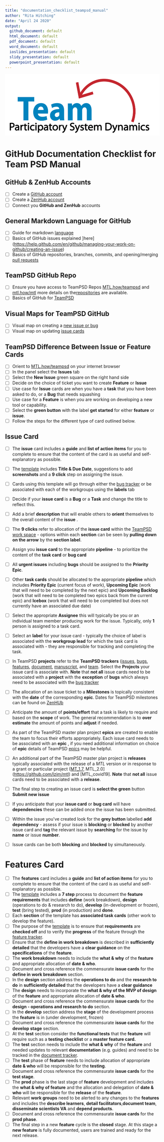 ```yaml
---
title: "documentation_checklist_teampsd_manual"
author: "Rita Hitching"
date: "April 24 2020"
output: 
  github_document: default
  html_document: default
  pdf_document: default
  word_document: default
  ioslides_presentation: default
  slidy_presentation: default
  powerpoint_presentation: default
---
```

[<img src = "https://github.com/lzim/teampsd/blob/master/resources/logos/team_psd_logo_sm.png" height = "200" width = "600">](#.) 
     
# GitHub Documentation Checklist for Team PSD Manual 

## GitHub & ZenHub Accounts
- [ ] Create a [GitHub account](https://github.com/)
- [ ] Create a [ZenHub account](https://www.zenhub.com/) 
- [ ] Connect you **GitHub and ZenHub** accounts

## General Markdown Language for GitHub 
- [ ] Guide for markdown [language](https://github.com/lzim/teampsd/blob/master/resources/training_guides/github/github_guide.md)
- [ ] Basics of GitHub issues explained ]here](https://help.github.com/en/github/managing-your-work-on-github/creating-an-issue)
- [ ] Basics of GitHub repositories, branches, commits, and opening/merging [pull requests](https://guides.github.com/activities/hello-world/)

## TeamPSD GitHub Repo
- [ ] Ensure you have access to TeamPSD Repos [MTL.how/teampsd](https://github.com/lzim/teampsd) and [mtl.how/mtl](https://github.com/lzim/mtl) more details on the[repositories](https://github.com/lzim/teampsd/blob/master/resources/training_guides/github/repositories.md) are available.
- [ ] Basics of GitHub for [TeamPSD](https://github.com/lzim/teampsd/blob/master/resources/training_guides/github/github_guide.md)

## Visual Maps for TeamPSD GitHub
- [ ] Visual map on creating a [new issue or bug](https://github.com/lzim/teampsd/blob/master/resources/maps/maps_markdown/zenhub_flow.md)
- [ ] Visual map on updating [issue cards](https://github.com/lzim/teampsd/blob/master/resources/maps/maps_markdown/documentation_map.md)

## TeamPSD Difference Between Issue or Feature Cards
- [ ] Orient to [MTL.how/teampsd](https://github.com/lzim/teampsd) on your internet browser
- [ ] In the panel select the **Issues** tab
- [ ] Select the **New Issue** green square on the right hand side
- [ ] Decide on the choice of ticket you want to create **Feature** or **Issue** 
- [ ] Use case for **Issue** cards are when you have a **task** that you have been asked to do, or a **Bug** that needs squashing
- [ ] Use case for a **Feature** is when you are working on developing a new tool or capability.
- [ ] Select the **green button** with the label **get started** for either **feature** or **issue**. 
- [ ] Follow the steps for the different type of card outlined below.

## Issue Card
- [ ] The **issue** card includes a **guide** and **list of action items** for you to complete to ensure that the content of the card is as useful and self-explanatory as possible.
- [ ] The [template](https://github.com/lzim/teampsd/blob/master/.github/ISSUE_TEMPLATE/issue.md) includes **Title & Due Date**, suggestions to add **screenshots** and a **9 click** step on assigning the issue.
- [ ] Cards using this template will go through either the [bug tracker](https://mtl.how/bugs) or be associated with each of the workgroups using the **labels** tab
- [ ] Decide if your **issue card** is a **Bug** or a **Task** and change the title to reflect this.
- [ ] Add a brief **description** that will enable others to **orient** themselves to the overall content of the **issue** .
- [ ] The **9 clicks** refer to allocation of the **issue card** within the [TeamPSD work space](https://app.zenhub.com/workspaces/team-psd-workspace-5e4ac9bd8d388dfba6d9aef5/board?assignees=ritahitching&filterLogic=any&repos=87591711) - options within each **section** can be seen by **pulling down on the arrow** by the **section label**. 
- [ ] Assign you **issue card** to the appropriate **pipeline** - to prioritize the content of the **task card** or **bug card**
- [ ] All **urgent issues** including **bugs** should be assigned to the **Priority Epic**.
- [ ] Other **task cards** should be allocated to the appropriate **pipeline** which includes **Priority Epic** (current focus of work), **Upcoming Epic** (work that will need to be completed by the next epic) and **Upcoming Backlog** (work that will need to be completed two epics back from the current epic) and **Icebox** (work that will need to be completed but does not currently have an associated due date)
- [ ] Select the appropriate **Assignee** this will typically be you or an individual team member producing work for the issue.  Typically, only **1** person is assigned to a task card.
- [ ] Select an **label** for your issue card - typically the choice of label is associated with the **workgroup lead** for which the task card is associated with - they are responsible for tracking and completing the task.  
- [ ] In TeamPSD **projects** refer to the **TeamPSD trackers** ([issues](https://github.com/lzim/teampsd/issues), [bugs](http://mtl.how/bugs), [features](http://mtl.how/features), [document](http://mtl.how/documents), [manuscript](http://mtl.how/manuscript), and [team](http://mtl.how/team).  Select the **Projects** your issue card is associate with. **Note** that **not all** issue cards need to be associated with a **project** with the **exception** of **bugs** which always need to be associated with the [bug tracker](http://mtl.how/bugs)
- [ ] The allocation of an issue ticket to a **Milestones** is topically consistent with the **date** of the corresponding **epic**.  Dates for TeamPSD milestones can be found on [ZenHUb](https://app.zenhub.com/workspaces/team-psd-workspace-5e4ac9bd8d388dfba6d9aef5/milestones)
- [ ] Anticipate the amount of **points/effort** that a task is likely to require and based on the **scope** of work. The general recommendation is to **over estimate** the amount of points and **adjust** if needed.  
- [ ] As part of the TeamPSD master plan project **epics** are created to enable the team to focus their efforts appropriately.  Each issue card needs to be associated with an **epic** , if you need additional information on choice of **epic** details of TeamPSD [epics](https://app.zenhub.com/workspaces/team-psd-workspace-5e4ac9bd8d388dfba6d9aef5/roadmap) may be helpful.
- [ ]  An additional part of the TeamPSD master plan project is **releases** typically associated with the release of a *MTL* version or in response to a grant or particular project ([MT_1.7](https://github.com/lzim/mtl/tree/master/release_1.7), MTL_2.0](https://github.com/lzim/mtl) and [MTL_covid19].  **Note** that **not all** issue cards need to be associated with a **release**.
- [ ] The final step to creating an issue card is **select the green** button **Submit new issue** 
- [ ] If you anticipate that your **issue card** or **bug card** will have **dependencies** these can be added once the issue has been submitted. 
- [ ] Within the issue you've created look for the **grey button** labelled **add dependency** - assess if your issue is **blocking** or **blocked** by another issue card and **tag** the relevant issue by **searching** for the issue by **name** or issue **number**.
- [ ] Issue cards can be both **blocking** and **blocked** by simultaneously. 


 # Features Card
- [ ] The **features** card includes a **guide** and **list of action items** for you to complete to ensure that the content of the card is as useful and self-explanatory as possible.
- [ ] The [template](https://github.com/lzim/teampsd/blob/master/.github/ISSUE_TEMPLATE/feature.md) includes a **7 step** process to document the **feature requirements** that includes **define** (work breakdown), **design** (operations to do & research to do), **develop** (in-development or frozen), **test** (bring tested), **prod** (in production) and **done**.
- [ ] Each **section** of the template has **associated task cards** (other work to develop the feature). 
- [ ] The purpose of the [template](https://github.com/lzim/teampsd/blob/master/.github/ISSUE_TEMPLATE/feature.md)  is to ensure that **requirements** are **checked off** and to verify the **progress** of the feature through the [feature tracker](http://mtl.how/features).
- [ ] Ensure that the **define in work breakdown** is described in **sufficiently detailed** that the developers have a **clear guidance** on the **specifications** of the **feature**.
- [ ] The **work breakdown** needs to include the **what & why** of the **feature** and appropriate allocation of **date & who**.
- [ ] Document and cross reference the commensurate **issue cards** for the **define in work breakdown** section.
- [ ] In the **design** section address the **operations to do** and the **research to do** in **sufficiently detailed** that the developers have a **clear guidance**
- [ ] The **design** needs to incorporate the **what & why of the MVP of design** of the **feature** and appropriate allocation of **date & who**.
- [ ] Document and cross reference the commensurate **issue cards** for the **design - operations and research to do** section.
- [ ] In the **develop** section address the **stage** of the development process the **feature** is in (under development, frozen)
- [ ] Document and cross reference the commensurate **issue cards** for the **develop stage** section.
- [ ] At the **test** section consider the **functional tests** that the **feature** will require such as a **testing checklist** or a **master feature card.**
- [ ] The **test** section needs to include the **what & why** of the **feature** and needed updates to relevant **documentation** (e.g. guides) and need to be tracked in the [document tracker](http://mtl.how/document).
- [ ] The **test** phase of **feature** needs to include allocation of appropriate **date & who** will be responsible for the **testing**.
- [ ] Document and cross reference the commensurate **issue cards** for the **test stage**.
- [ ] The **prod** phase is the last stage of **feature** development and includes the **what & why of feature** and the allocation and delegation of **date & who** will be responsible for the **release** of the **feature**.
- [ ] Relevant **work groups** need to be alerted to any changes to the **features** and includes the **describe learners**, **detail facilitators**,**document team**, **disseminate scientists VA** and **depend products**.
- [ ] Document and cross reference the commensurate **issue cards** for the **prod phase**.
- [ ] The final step in a new **feature** cycle is the **closed** stage.  At this stage a **new feature** is fully documented, users are trained and ready for the next release.
